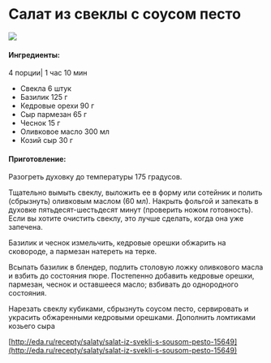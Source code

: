 # Салат из свеклы с соусом песто

![](https://s-media-cache-ak0.pinimg.com/564x/49/e5/9b/49e59b1467ad2b7ded6cc5433974b2e5.jpg)

#### Ингредиенты:

4 порции\| 1 час 10 мин

* Свекла    6 штук
* Базилик    125 г
* Кедровые орехи    90 г
* Сыр пармезан    65 г
* Чеснок    15 г
* Оливковое масло    300 мл
* Козий сыр    30 г

#### Приготовление:

Разогреть духовку до температуры 175 градусов.

Тщательно вымыть свеклу, выложить ее в форму или сотейник и полить \(сбрызнуть\) оливковым маслом \(60 мл\). Накрыть фольгой и запекать в духовке пятьдесят-шестьдесят минут \(проверить ножом готовность\). Если вы хотите очистить свеклу, это лучше сделать, когда она уже запечена.

Базилик и чеснок измельчить, кедровые орешки обжарить на сковороде, а пармезан натереть на терке.

Всыпать базилик в блендер, подлить столовую ложку оливкового масла и взбить до состояния пюре. Постепенно добавить кедровые орешки, пармезан, чеснок и оставшееся масло; взбивать до однородного состояния.

Нарезать свеклу кубиками, сбрызнуть соусом песто, сервировать и украсить обжаренными кедровыми орешками. Дополнить ломтиками козьего сыра

[http://eda.ru/recepty/salaty/salat-iz-svekli-s-sousom-pesto-15649](http://eda.ru/recepty/salaty/salat-iz-svekli-s-sousom-pesto-15649)

